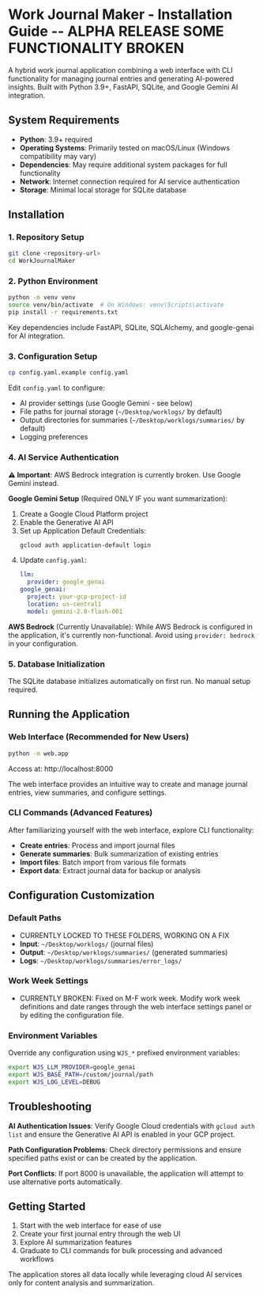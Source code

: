 # Work Journal Maker - Installation Guide -- ALPHA RELEASE SOME FUNCTIONALITY BROKEN 

A hybrid work journal application combining a web interface with CLI functionality for managing journal entries and generating AI-powered insights. Built with Python 3.9+, FastAPI, SQLite, and Google Gemini AI integration.

## System Requirements

- **Python**: 3.9+ required
- **Operating Systems**: Primarily tested on macOS/Linux (Windows compatibility may vary)
- **Dependencies**: May require additional system packages for full functionality
- **Network**: Internet connection required for AI service authentication
- **Storage**: Minimal local storage for SQLite database

## Installation

### 1. Repository Setup
```bash
git clone <repository-url>
cd WorkJournalMaker
```

### 2. Python Environment
```bash
python -m venv venv
source venv/bin/activate  # On Windows: venv\Scripts\activate
pip install -r requirements.txt
```

Key dependencies include FastAPI, SQLite, SQLAlchemy, and google-genai for AI integration.

### 3. Configuration Setup
```bash
cp config.yaml.example config.yaml
```

Edit `config.yaml` to configure:
- AI provider settings (use Google Gemini - see below)
- File paths for journal storage (`~/Desktop/worklogs/` by default)
- Output directories for summaries (`~/Desktop/worklogs/summaries/` by default)
- Logging preferences

### 4. AI Service Authentication

**⚠️ Important**: AWS Bedrock integration is currently broken. Use Google Gemini instead.

**Google Gemini Setup** (Required ONLY IF you want summarization):
1. Create a Google Cloud Platform project
2. Enable the Generative AI API
3. Set up Application Default Credentials:
   ```bash
   gcloud auth application-default login
   ```
4. Update `config.yaml`:
   ```yaml
   llm:
     provider: google_genai
   google_genai:
     project: your-gcp-project-id
     location: us-central1
     model: gemini-2.0-flash-001
   ```

**AWS Bedrock** (Currently Unavailable):
While AWS Bedrock is configured in the application, it's currently non-functional. Avoid using `provider: bedrock` in your configuration.

### 5. Database Initialization
The SQLite database initializes automatically on first run. No manual setup required.

## Running the Application

### Web Interface (Recommended for New Users)
```bash
python -m web.app
```
Access at: http://localhost:8000

The web interface provides an intuitive way to create and manage journal entries, view summaries, and configure settings.

### CLI Commands (Advanced Features)
After familiarizing yourself with the web interface, explore CLI functionality:

- **Create entries**: Process and import journal files
- **Generate summaries**: Bulk summarization of existing entries  
- **Import files**: Batch import from various file formats
- **Export data**: Extract journal data for backup or analysis

## Configuration Customization

### Default Paths
- CURRENTLY LOCKED TO THESE FOLDERS, WORKING ON A FIX
- **Input**: `~/Desktop/worklogs/` (journal files)
- **Output**: `~/Desktop/worklogs/summaries/` (generated summaries)
- **Logs**: `~/Desktop/worklogs/summaries/error_logs/`

### Work Week Settings
- CURRENTLY BROKEN: Fixed on M-F work week. 
Modify work week definitions and date ranges through the web interface settings panel or by editing the configuration file.

### Environment Variables
Override any configuration using `WJS_*` prefixed environment variables:
```bash
export WJS_LLM_PROVIDER=google_genai
export WJS_BASE_PATH=/custom/journal/path
export WJS_LOG_LEVEL=DEBUG
```

## Troubleshooting

**AI Authentication Issues**: Verify Google Cloud credentials with `gcloud auth list` and ensure the Generative AI API is enabled in your GCP project.

**Path Configuration Problems**: Check directory permissions and ensure specified paths exist or can be created by the application.

**Port Conflicts**: If port 8000 is unavailable, the application will attempt to use alternative ports automatically.

## Getting Started

1. Start with the web interface for ease of use
2. Create your first journal entry through the web UI
3. Explore AI summarization features
4. Graduate to CLI commands for bulk processing and advanced workflows

The application stores all data locally while leveraging cloud AI services only for content analysis and summarization.